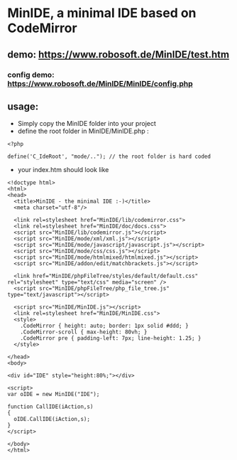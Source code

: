 # MinIDE, a minimal IDE based on CodeMirror

## demo: https://www.robosoft.de/MinIDE/test.htm
### config demo: https://www.robosoft.de/MinIDE/MinIDE/config.php

## usage:

- Simply copy the MinIDE folder into your project
- define the root folder in MinIDE/MinIDE.php :
```
<?php

define('C_IdeRoot',	"mode/.."); // the root folder is hard coded
```
- your index.htm should look like

```
<!doctype html>
<html>
<head>
  <title>MinIDE - the minimal IDE :-)</title>
  <meta charset="utf-8"/>

  <link rel=stylesheet href="MinIDE/lib/codemirror.css">
  <link rel=stylesheet href="MinIDE/doc/docs.css">
  <script src="MinIDE/lib/codemirror.js"></script>
  <script src="MinIDE/mode/xml/xml.js"></script>
  <script src="MinIDE/mode/javascript/javascript.js"></script>
  <script src="MinIDE/mode/css/css.js"></script>
  <script src="MinIDE/mode/htmlmixed/htmlmixed.js"></script>
  <script src="MinIDE/addon/edit/matchbrackets.js"></script>

  <link href="MinIDE/phpFileTree/styles/default/default.css" rel="stylesheet" type="text/css" media="screen" />
  <script src="MinIDE/phpFileTree/php_file_tree.js" type="text/javascript"></script>

  <script src="MinIDE/MinIDE.js"></script>
  <link rel=stylesheet href="MinIDE/MinIDE.css">
  <style>
    .CodeMirror { height: auto; border: 1px solid #ddd; }
    .CodeMirror-scroll { max-height: 80vh; }
    .CodeMirror pre { padding-left: 7px; line-height: 1.25; }
  </style>

</head>
<body>

<div id="IDE" style="height:80%;"></div>
    
<script>
var oIDE = new MinIDE("IDE");

function CallIDE(iAction,s)
{
  oIDE.CallIDE(iAction,s);
}
</script>

</body>
</html>
```

